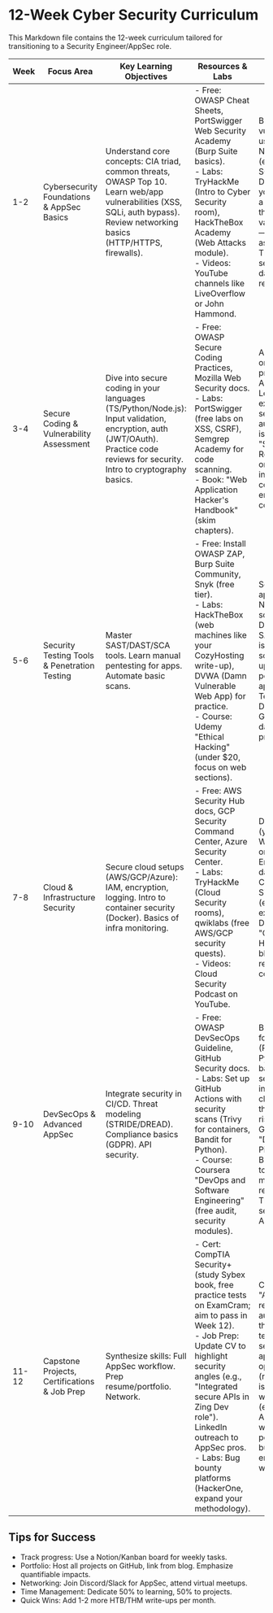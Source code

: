 # 12-Week Cyber Security Curriculum

This Markdown file contains the 12-week curriculum tailored for transitioning to a Security Engineer/AppSec role.

| Week    | Focus Area                          | Key Learning Objectives                                                                 | Resources & Labs                                                                                          | Side Project/Milestone                                                                                     |
|---------|-------------------------------------|-----------------------------------------------------------------------------------------|-----------------------------------------------------------------------------------------------------------|-----------------------------------------------------------------------------------------------------------|
| 1-2     | Cybersecurity Foundations & AppSec Basics | Understand core concepts: CIA triad, common threats, OWASP Top 10. Learn web/app vulnerabilities (XSS, SQLi, auth bypass). Review networking basics (HTTP/HTTPS, firewalls). | - Free: OWASP Cheat Sheets, PortSwigger Web Security Academy (Burp Suite basics).<br>- Labs: TryHackMe (Intro to Cyber Security room), HackTheBox Academy (Web Attacks module).<br>- Videos: YouTube channels like LiveOverflow or John Hammond. | Build a simple vulnerable web app using Next.js/React/TS (e.g., login form with SQLi/XSS flaws). Document vulns on your blog, mimicking a real vuln report. Fix them with input validation/sanitization—upload to GitHub as "VulnApp-Demo". This showcases secure coding from day-to-day dev reviews. |
| 3-4     | Secure Coding & Vulnerability Assessment | Dive into secure coding in your languages (TS/Python/Node.js): Input validation, encryption, auth (JWT/OAuth). Practice code reviews for security. Intro to cryptography basics. | - Free: OWASP Secure Coding Practices, Mozilla Web Security docs.<br>- Labs: PortSwigger (free labs on XSS, CSRF), Semgrep Academy for code scanning.<br>- Book: "Web Application Hacker's Handbook" (skim chapters). | Audit and refactor one of your past projects (e.g., from Admanage.ai or Legal500 experience) for security. Add secure auth, fix potential issues. Create a "Security Audit Report" Markdown on GitHub/blog, including before/after code snippets. This emulates AppSec code review tasks. |
| 5-6     | Security Testing Tools & Penetration Testing | Master SAST/DAST/SCA tools. Learn manual pentesting for apps. Automate basic scans.         | - Free: Install OWASP ZAP, Burp Suite Community, Snyk (free tier).<br>- Labs: HackTheBox (web machines like your CozyHosting write-up), DVWA (Damn Vulnerable Web App) for practice.<br>- Course: Udemy "Ethical Hacking" (under $20, focus on web sections). | Set up a local web app (Python Flask or Node.js) and run scans: Use ZAP for DAST, Semgrep for SAST. Fix found issues, automate in a script. Blog a write-up like your HTB posts, but for your app—title it "AppSec Testing Pipeline Demo". Push to GitHub; this mirrors daily vuln scanning in production. |
| 7-8     | Cloud & Infrastructure Security     | Secure cloud setups (AWS/GCP/Azure): IAM, encryption, logging. Intro to container security (Docker). Basics of infra monitoring. | - Free: AWS Security Hub docs, GCP Security Command Center, Azure Security Center.<br>- Labs: TryHackMe (Cloud Security rooms), qwiklabs (free AWS/GCP security quests).<br>- Videos: Cloud Security Podcast on YouTube. | Deploy a sample app (your VulnApp from Week 1) to AWS/EC2 or GCP. Secure it: Enable MFA, encrypt data, set up CloudWatch logs. Simulate an attack (e.g., misconfig exploit) and mitigate. Document as a "Cloud Sec Hardening Guide" on blog/GitHub. This replicates real cloud config reviews. |
| 9-10    | DevSecOps & Advanced AppSec         | Integrate security in CI/CD. Threat modeling (STRIDE/DREAD). Compliance basics (GDPR). API security. | - Free: OWASP DevSecOps Guideline, GitHub Security docs.<br>- Labs: Set up GitHub Actions with security scans (Trivy for containers, Bandit for Python).<br>- Course: Coursera "DevOps and Software Engineering" (free audit, security modules). | Build a CI/CD pipeline for a full-stack app (React frontend, Python/Node backend). Add security gates: SAST in build, dependency checks. Threat model the app (diagram risks). Repo on GitHub: "DevSecOps-Pipeline-Project". Blog about it, linking to your bug bounty methodology for real-world tie-in. This shows pipeline security, a core AppSec duty. |
| 11-12   | Capstone Projects, Certifications & Job Prep | Synthesize skills: Full AppSec workflow. Prep resume/portfolio. Network.                   | - Cert: CompTIA Security+ (study Sybex book, free practice tests on ExamCram; aim to pass in Week 12).<br>- Job Prep: Update CV to highlight security angles (e.g., "Integrated secure APIs in Zing Dev role"). LinkedIn outreach to AppSec pros.<br>- Labs: Bug bounty platforms (HackerOne, expand your methodology). | Capstone: Create an "AppSec Toolkit" repo—scripts for auto-scanning, a threat model template, and a secured microservice app. Hunt/fix bugs in open-source repos (report via GitHub issues). Update blog with 2-3 new posts (e.g., tool reviews). Apply to 10+ jobs weekly, tailoring with portfolio links. This builds a showcase of end-to-end AppSec work. |

## Tips for Success
- Track progress: Use a Notion/Kanban board for weekly tasks.
- Portfolio: Host all projects on GitHub, link from blog. Emphasize quantifiable impacts.
- Networking: Join Discord/Slack for AppSec, attend virtual meetups.
- Time Management: Dedicate 50% to learning, 50% to projects.
- Quick Wins: Add 1-2 more HTB/THM write-ups per month.
